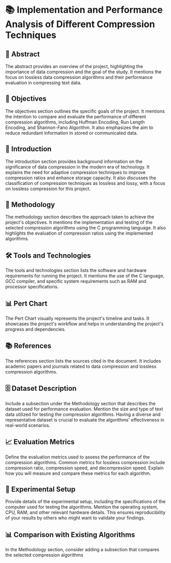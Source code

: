 # 📚 Implementation and Performance Analysis of Different Compression Techniques

## 📝 Abstract

The abstract provides an overview of the project, highlighting the importance of data compression and the goal of the study. It mentions the focus on lossless data compression algorithms and their performance evaluation in compressing text data.

## 🎯 Objectives

The objectives section outlines the specific goals of the project. It mentions the intention to compare and evaluate the performance of different compression algorithms, including Huffman Encoding, Run Length Encoding, and Shannon-Fano Algorithm. It also emphasizes the aim to reduce redundant information in stored or communicated data.

## 📑 Introduction

The introduction section provides background information on the significance of data compression in the modern era of technology. It explains the need for adaptive compression techniques to improve compression ratios and enhance storage capacity. It also discusses the classification of compression techniques as lossless and lossy, with a focus on lossless compression for this project.

## 🔬 Methodology

The methodology section describes the approach taken to achieve the project's objectives. It mentions the implementation and testing of the selected compression algorithms using the C programming language. It also highlights the evaluation of compression ratios using the implemented algorithms.

## 🛠️ Tools and Technologies

The tools and technologies section lists the software and hardware requirements for running the project. It mentions the use of the C language, GCC compiler, and specific system requirements such as RAM and processor specifications.

## 📊 Pert Chart

The Pert Chart visually represents the project's timeline and tasks. It showcases the project's workflow and helps in understanding the project's progress and dependencies.

## 📚 References

The references section lists the sources cited in the document. It includes academic papers and journals related to data compression and lossless compression algorithms.

## 🗄️ Dataset Description

Include a subsection under the Methodology section that describes the dataset used for performance evaluation. Mention the size and type of text data utilized for testing the compression algorithms. Having a diverse and representative dataset is crucial to evaluate the algorithms' effectiveness in real-world scenarios.

## 📈 Evaluation Metrics

Define the evaluation metrics used to assess the performance of the compression algorithms. Common metrics for lossless compression include compression ratio, compression speed, and decompression speed. Explain how you will measure and compare these metrics for each algorithm.

## 🔬 Experimental Setup

Provide details of the experimental setup, including the specifications of the computer used for testing the algorithms. Mention the operating system, CPU, RAM, and other relevant hardware details. This ensures reproducibility of your results by others who might want to validate your findings.

## 📊 Comparison with Existing Algorithms

In the Methodology section, consider adding a subsection that compares the selected compression algorithms
